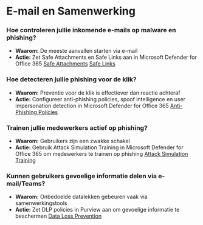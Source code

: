 # E-mail en Samenwerking

### Hoe controleren jullie inkomende e-mails op malware en phishing?
- **Waarom:** De meeste aanvallen starten via e-mail
- **Actie:** Zet Safe Attachments en Safe Links aan in Microsoft Defender for Office 365
[Safe Attachments](./plannen/E-mail%20en%20samenwerking.md#safe-attachments)
[Safe Links](./plannen/E-mail%20en%20samenwerking.md#safe-links)

### Hoe detecteren jullie phishing voor de klik?
- **Waarom:** Preventie voor de klik is effectiever dan reactie achteraf
- **Actie:**  Configureer anti-phishing policies, spoof intelligence en user impersonation detection in Microsoft Defender for Office 365
[Anti-Phishing Policies](./plannen/E-mail%20en%20samenwerking.md#anti-phishing-policies)

### Trainen jullie medewerkers actief op phishing?
- **Waarom:** Gebruikers zijn een zwakke schakel
- **Actie:** Gebruik Attack Simulation Training in Microsoft Defender for Office 365 om medewerkers te trainen op phishing
[Attack Simulation Training](./plannen/E-mail%20en%20samenwerking.md#attack-simulation-training)

### Kunnen gebruikers gevoelige informatie delen via e-mail/Teams?
- **Waarom:** Onbedoelde datalekken gebeuren vaak via samenwerkingstools
- **Actie:** Zet DLP policies in Purview aan om gevoelige informatie te beschermen
[Data Loss Prevention](./plannen/E-mail%20en%20samenwerking.md#data-loss-prevention)

